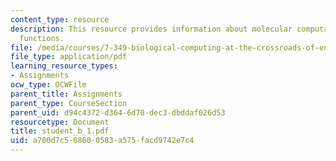 ```yaml
---
content_type: resource
description: This resource provides information about molecular computation of boolean
  functions.
file: /media/courses/7-349-biological-computing-at-the-crossroads-of-engineering-and-science-spring-2005/a700d7c568600583a575facd9742e7c4_student_b_1.pdf
file_type: application/pdf
learning_resource_types:
- Assignments
ocw_type: OCWFile
parent_title: Assignments
parent_type: CourseSection
parent_uid: d94c4372-d364-6d70-dec3-dbddaf026d53
resourcetype: Document
title: student_b_1.pdf
uid: a700d7c5-6860-0583-a575-facd9742e7c4
---
```

